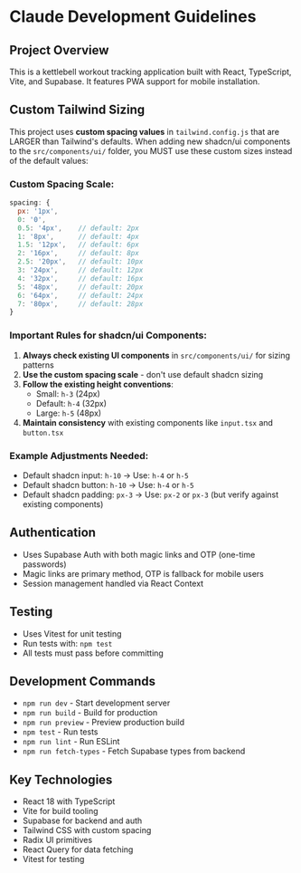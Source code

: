 # Claude Development Guidelines

## Project Overview

This is a kettlebell workout tracking application built with React, TypeScript, Vite, and Supabase. It features PWA support for mobile installation.

## Custom Tailwind Sizing

This project uses **custom spacing values** in `tailwind.config.js` that are LARGER than Tailwind's defaults. When adding new shadcn/ui components to the `src/components/ui/` folder, you MUST use these custom sizes instead of the default values:

### Custom Spacing Scale:

```javascript
spacing: {
  px: '1px',
  0: '0',
  0.5: '4px',    // default: 2px
  1: '8px',      // default: 4px
  1.5: '12px',   // default: 6px
  2: '16px',     // default: 8px
  2.5: '20px',   // default: 10px
  3: '24px',     // default: 12px
  4: '32px',     // default: 16px
  5: '48px',     // default: 20px
  6: '64px',     // default: 24px
  7: '80px',     // default: 28px
}
```

### Important Rules for shadcn/ui Components:

1. **Always check existing UI components** in `src/components/ui/` for sizing patterns
2. **Use the custom spacing scale** - don't use default shadcn sizing
3. **Follow the existing height conventions**:
   - Small: `h-3` (24px)
   - Default: `h-4` (32px)
   - Large: `h-5` (48px)
4. **Maintain consistency** with existing components like `input.tsx` and `button.tsx`

### Example Adjustments Needed:

- Default shadcn input: `h-10` → Use: `h-4` or `h-5`
- Default shadcn button: `h-10` → Use: `h-4` or `h-5`
- Default shadcn padding: `px-3` → Use: `px-2` or `px-3` (but verify against existing components)

## Authentication

- Uses Supabase Auth with both magic links and OTP (one-time passwords)
- Magic links are primary method, OTP is fallback for mobile users
- Session management handled via React Context

## Testing

- Uses Vitest for unit testing
- Run tests with: `npm test`
- All tests must pass before committing

## Development Commands

- `npm run dev` - Start development server
- `npm run build` - Build for production
- `npm run preview` - Preview production build
- `npm test` - Run tests
- `npm run lint` - Run ESLint
- `npm run fetch-types` - Fetch Supabase types from backend

## Key Technologies

- React 18 with TypeScript
- Vite for build tooling
- Supabase for backend and auth
- Tailwind CSS with custom spacing
- Radix UI primitives
- React Query for data fetching
- Vitest for testing
